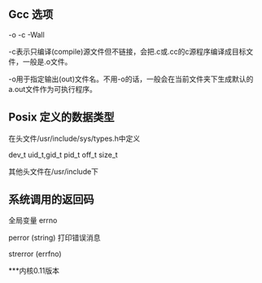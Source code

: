 ## Gcc 选项

-o 
-c 
-Wall 

-c表示只编译(compile)源文件但不链接，会把.c或.cc的c源程序编译成目标文件，一般是.o文件。

-o用于指定输出(out)文件名。不用-o的话，一般会在当前文件夹下生成默认的a.out文件作为可执行程序。

## Posix 定义的数据类型

在头文件/usr/include/sys/types.h中定义

dev_t 
uid_t,gid_t
pid_t
off_t
size_t

其他头文件在/usr/include下

## 系统调用的返回码

全局变量 errno

perror (string) 打印错误消息

strerror (errfno)

***内核0.11版本